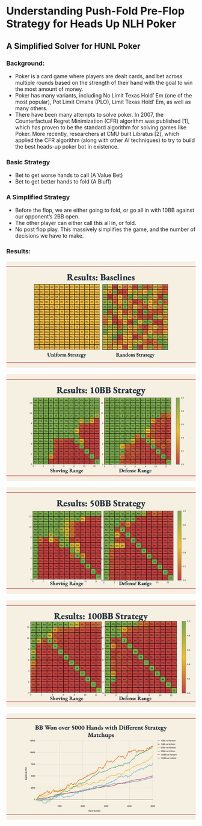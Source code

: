 # Understanding Push-Fold Pre-Flop Strategy for Heads Up NLH Poker
## A Simplified Solver for HUNL Poker

### Background: 

- Poker is a card game where players are dealt cards, and bet across multiple rounds based on the strength of their hand with the goal to win the most amount of money.
- Poker has many variants, including No Limit Texas Hold’ Em (one of the most popular), Pot Limit Omaha (PLO), Limit Texas Hold’ Em, as well as many others.
- There have been many attempts to solve poker. In 2007, the Counterfactual Regret Minimization (CFR) algorithm was published [1], which has proven to be the standard algorithm for solving games like Poker. More recently, researchers at CMU built Libratus [2], which applied the CFR algorithm (along with other AI techniques) to try to build the best heads-up poker bot in existence.

### Basic Strategy 

- Bet to get worse hands to call (A Value Bet)
- Bet to get better hands to fold (A Bluff)

### A Simplified Strategy

- Before the flop, we are either going to fold, or go all in with 10BB against our opponent’s 2BB open.
- The other player can either call this all in, or fold.
- No post flop play. This massively simplifies the game, and the number of decisions we
have to make.

### Results:

![Baseline](imgs/baseline.jpg)

![10BB Chart](imgs/10b.jpg)

![50BB Chart](imgs/50b.jpg)

![100BB Chart](imgs/100b.jpg)

![Results](imgs/results.jpg)